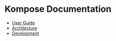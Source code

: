 # Kompose Documentation


* [User Guide](user-guide.md)
* [Architecture](architecture.md)
* [Development](development.md)
